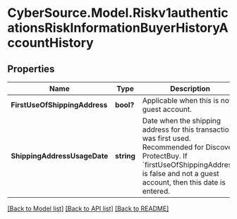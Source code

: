 # CyberSource.Model.Riskv1authenticationsRiskInformationBuyerHistoryAccountHistory
## Properties

Name | Type | Description | Notes
------------ | ------------- | ------------- | -------------
**FirstUseOfShippingAddress** | **bool?** | Applicable when this is not a guest account.  | [optional] 
**ShippingAddressUsageDate** | **string** | Date when the shipping address for this transaction was first used. Recommended for Discover ProtectBuy. If &#x60;firstUseOfShippingAddress&#x60; is false and not a guest account, then this date is entered.  | [optional] 

[[Back to Model list]](../README.md#documentation-for-models) [[Back to API list]](../README.md#documentation-for-api-endpoints) [[Back to README]](../README.md)

